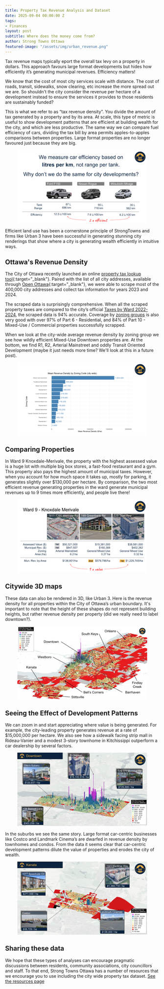 ```yaml
---
title: Property Tax Revenue Analysis and Dataset
date: 2025-09-04 00:00:00 Z
tags:
- Finances
layout: post
subtitle: Where does the money come from?
author: Strong Towns Ottawa
featured-image: "/assets/img/urban_revenue.png"
---
```


Tax revenue maps typically eport the overall tax levy on a property in dollars. This approach favours large format developments but hides how efficiently it’s generating municipal revenues. Efficiency matters!

We know that the cost of most city services scale with distance. The cost of roads, transit, sidewalks, snow clearing, etc increase the more spread out we are. So shouldn't the city consider the revenue per hectare of a development instead to ensure the services it provides to those residents are sustainably funded?

This is what we refer to as “tax revenue density”. You divide the amount of tax generated by a property and by its area. At scale, this type of metric is useful to show development patterns that are efficient at building wealth for the city, and which are less productive. The same way we can compare fuel efficiency of cars, dividing the tax bill by area permits apples-to-apples comparisons between properties. Large format properties are no longer favoured just because they are big.

<figure class="text-center">
<img src="/assets/img/revenue_efficiency.png">
</figure>

Efficient land use has been a cornerstone principle of StrongTowns and firms like Urban 3 have been successful in generating stunning city renderings that show where a city is generating wealth efficiently in intuitive ways. 

## Ottawa's Revenue Density

The City of Ottawa recently launched an online [property tax lookup tool](https://propertytaxes-taxesfoncieres.ottawa.ca/en){:target="_blank"}. Paired with the list of all city addresses, available through [Open Ottawa](https://open.ottawa.ca/){:target="_blank"}, we were able to scrape most of the 400,000 city addresses and collect tax information for years 2023 and 2024.

The scraped data is surprisingly comprehensive. When all the scraped property taxes are compared to the city’s official [Taxes by Ward 2022-2024](https://open.ottawa.ca/datasets/26c90c66fb8042778cd7e3685365a918_0/explore), the scraped data is 94% accurate. Coverage by [zoning groups](https://ottawa.ca/en/living-ottawa/laws-licences-and-permits/laws/laws-z/zoning-law-no-2008-250/zoning-law-2008-250-consolidation) is also very good with over 97% of Part 6 - Residential, and 84% of Part 10 - Mixed-Use / Commercial properties successfully scrapped.

When we look at the city-wide average revenue density by zoning group we see how wildly efficient Mixed-Use Downtown properties are. At the bottom, we find R1, R2, Arterial Mainstreet and oddly Transit Oriented Development (maybe it just needs more time? We'll look at this in a future post).

<figure class="text-center">
<img src="/assets/img/revenue_zoning_code.png">
</figure>

## Comparing Properties

In Ward 9 Knoxdale-Merivale, the property with the highest assessed value is a huge lot with multiple big box stores, a fast-food restaurant and a gym. This property also pays the highest amount of municipal taxes. However, when you account for how much space it takes up, mostly for parking, it generates slightly over $130,000 per hectare. By comparison, the two most efficient revenue generating properties in the ward generate municipal revenues up to 9 times more efficiently, and people live there!

<figure class="text-center">
<img src="/assets/img/revenue_ward_9.png">
</figure>

## Citywide 3D maps

These data can also be rendered in 3D, like Urban 3. Here is the revenue density for all properties within the City of Ottawa’s urban boundary. It's important to note that the height of these shapes do not represent building heights, but rather revenue density per property (did we really need to label downtown?).

<figure class="text-center">
<img src="/assets/img/revenue_urban_markup.png">
</figure>

## Seeing the Effect of Development Patterns

We can zoom in and start appreciating where value is being generated. For example, the city-leading property generates revenue at a rate of $15,000,000 per hectare. We also see how a sidewalk facing strip mall in Rideau-Vanier and a modest 3-story townhome in Kitchissippi outperform a car dealership by several factors.

<figure class="text-center">
<img src="/assets/img/revenue_downtown.png">
</figure>

In the suburbs we see the same story. Large  format car-centric businesses like Costco and Landmark Cinema’s are dwarfed in revenue density by townhomes and condos. From the data it seems clear that car-centric development patterns dilute the value of properties and erodes the city of wealth. 

<figure class="text-center">
<img src="/assets/img/revenue_kanata.png">
</figure>

## Sharing these data

We hope that these types of analyses can encourage pragmatic discussions between residents, community associations, city councillors and staff. To that end, Strong Towns Ottawa has a number of resources that we encourage you to use including the city wide property tax dataset. [See the resources page](/resources/)
